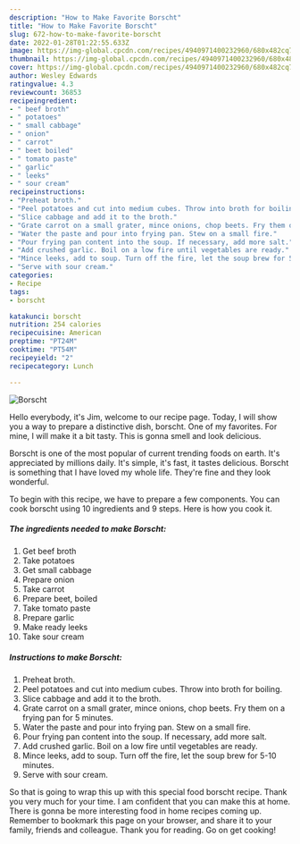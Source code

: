 ```yaml
---
description: "How to Make Favorite Borscht"
title: "How to Make Favorite Borscht"
slug: 672-how-to-make-favorite-borscht
date: 2022-01-28T01:22:55.633Z
image: https://img-global.cpcdn.com/recipes/4940971400232960/680x482cq70/borscht-recipe-main-photo.jpg
thumbnail: https://img-global.cpcdn.com/recipes/4940971400232960/680x482cq70/borscht-recipe-main-photo.jpg
cover: https://img-global.cpcdn.com/recipes/4940971400232960/680x482cq70/borscht-recipe-main-photo.jpg
author: Wesley Edwards
ratingvalue: 4.3
reviewcount: 36853
recipeingredient:
- " beef broth"
- " potatoes"
- " small cabbage"
- " onion"
- " carrot"
- " beet boiled"
- " tomato paste"
- " garlic"
- " leeks"
- " sour cream"
recipeinstructions:
- "Preheat broth."
- "Peel potatoes and cut into medium cubes. Throw into broth for boiling."
- "Slice cabbage and add it to the broth."
- "Grate carrot on a small grater, mince onions, chop beets. Fry them on a frying pan for 5 minutes."
- "Water the paste and pour into frying pan. Stew on a small fire."
- "Pour frying pan content into the soup. If necessary, add more salt."
- "Add crushed garlic. Boil on a low fire until vegetables are ready."
- "Mince leeks, add to soup. Turn off the fire, let the soup brew for 5-10 minutes."
- "Serve with sour cream."
categories:
- Recipe
tags:
- borscht

katakunci: borscht 
nutrition: 254 calories
recipecuisine: American
preptime: "PT24M"
cooktime: "PT54M"
recipeyield: "2"
recipecategory: Lunch

---
```



![Borscht](https://img-global.cpcdn.com/recipes/4940971400232960/680x482cq70/borscht-recipe-main-photo.jpg)

Hello everybody, it's Jim, welcome to our recipe page. Today, I will show you a way to prepare a distinctive dish, borscht. One of my favorites. For mine, I will make it a bit tasty. This is gonna smell and look delicious.

Borscht is one of the most popular of current trending foods on earth. It's appreciated by millions daily. It's simple, it's fast, it tastes delicious. Borscht is something that I have loved my whole life. They're fine and they look wonderful.




To begin with this recipe, we have to prepare a few components. You can cook borscht using 10 ingredients and 9 steps. Here is how you cook it.

<!--inarticleads1-->

##### The ingredients needed to make Borscht:

1. Get  beef broth
1. Take  potatoes
1. Get  small cabbage
1. Prepare  onion
1. Take  carrot
1. Prepare  beet, boiled
1. Take  tomato paste
1. Prepare  garlic
1. Make ready  leeks
1. Take  sour cream




<!--inarticleads2-->

##### Instructions to make Borscht:

1. Preheat broth.
1. Peel potatoes and cut into medium cubes. Throw into broth for boiling.
1. Slice cabbage and add it to the broth.
1. Grate carrot on a small grater, mince onions, chop beets. Fry them on a frying pan for 5 minutes.
1. Water the paste and pour into frying pan. Stew on a small fire.
1. Pour frying pan content into the soup. If necessary, add more salt.
1. Add crushed garlic. Boil on a low fire until vegetables are ready.
1. Mince leeks, add to soup. Turn off the fire, let the soup brew for 5-10 minutes.
1. Serve with sour cream.




So that is going to wrap this up with this special food borscht recipe. Thank you very much for your time. I am confident that you can make this at home. There is gonna be more interesting food in home recipes coming up. Remember to bookmark this page on your browser, and share it to your family, friends and colleague. Thank you for reading. Go on get cooking!
